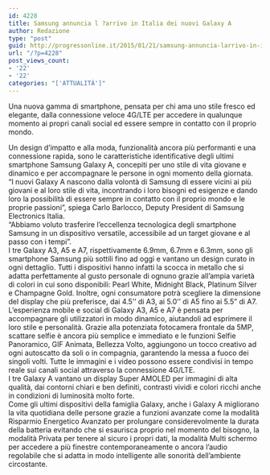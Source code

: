 ```yaml
---
id: 4228
title: Samsung annuncia l ?arrivo in Italia dei nuovi Galaxy A
author: Redazione
type: "post"
guid: http://progressonline.it/2015/01/21/samsung-annuncia-larrivo-in-italia-dei-nuovi-galaxy-a/
url: "/?p=4228"
post_views_count:
- '22'
- '22'
categories: "['ATTUALITÀ']"
---
```


 Una nuova gamma di smartphone, pensata per chi ama uno stile fresco ed elegante, dalla connessione veloce 4G/LTE per accedere in qualunque momento ai propri canali social ed essere sempre in contatto con il proprio mondo.

<div> </div><div>Un design d’impatto e alla moda, funzionalità ancora più performanti e una connessione rapida, sono le caratteristiche identificative degli ultimi smartphone Samsung Galaxy A, concepiti per uno stile di vita giovane e dinamico e per accompagnare le persone in ogni momento della giornata.</div><div> </div><div>“I nuovi Galaxy A nascono dalla volontà di Samsung di essere vicini ai più giovani e al loro stile di vita, incontrando i loro bisogni ed esigenze e dando loro la possibilità di essere sempre in contatto con il proprio mondo e le proprie passioni”, spiega Carlo Barlocco, Deputy President di Samsung Electronics Italia. </div><div>“Abbiamo voluto trasferire l’eccellenza tecnologica degli smartphone Samsung in un dispositivo versatile, accessibile ad un target giovane e al passo con i tempi”.</div><div> </div><div>I tre Galaxy A3, A5 e A7, rispettivamente 6.9mm, 6.7mm e 6.3mm, sono gli smartphone Samsung più sottili fino ad oggi e vantano un design curato in ogni dettaglio. Tutti i dispositivi hanno infatti la scocca in metallo che si adatta perfettamente al gusto personale di ognuno grazie all’ampia varietà di colori in cui sono disponibili: Pearl White, Midnight Black, Platinum Silver e Champagne Gold. Inoltre, ogni consumatore potrà scegliere la dimensione del display che più preferisce, dai 4.5’’ di A3, ai 5.0’’ di A5 fino ai 5.5” di A7.</div><div> </div><div>L’esperienza mobile e social di Galaxy A3, A5 e A7 è pensata per accompagnare gli utilizzatori in modo dinamico, aiutandoli ad esprimere il loro stile e personalità. Grazie alla potenziata fotocamera frontale da 5MP, scattare selfie è ancora più semplice e immediato e le funzioni Selfie Panoramico, GIF Animata, Bellezza Volto, aggiungono un tocco creativo ad ogni autoscatto da soli o in compagnia, garantendo la messa a fuoco dei singoli volti. Tutte le immagini e i video possono essere condivisi in tempo reale sui canali social attraverso la connessione 4G/LTE.</div><div> </div><div>I tre Galaxy A vantano un display Super AMOLED per immagini di alta qualità, dai contorni chiari e ben definiti, contrasti vividi e colori ricchi anche in condizioni di luminosità molto forte.</div><div>Come gli ultimi dispositivi della famiglia Galaxy, anche i Galaxy A migliorano la vita quotidiana delle persone grazie a funzioni avanzate come la modalità Risparmio Energetico Avanzato per prolungare considerevolmente la durata della batteria evitando che si esaurisca proprio nel momento del bisogno, la modalità Privata per tenere al sicuro i propri dati, la modalità Multi schermo per accedere a più finestre contemporaneamente o ancora l’audio regolabile che si adatta in modo intelligente alle sonorità dell’ambiente circostante.</div><div> </div>
